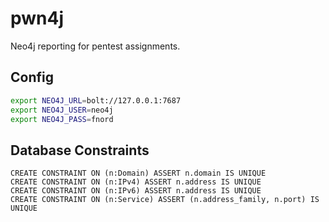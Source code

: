 # pwn4j

Neo4j reporting for pentest assignments.

## Config
```sh
export NEO4J_URL=bolt://127.0.0.1:7687
export NEO4J_USER=neo4j
export NEO4J_PASS=fnord
````

## Database Constraints
```
CREATE CONSTRAINT ON (n:Domain) ASSERT n.domain IS UNIQUE
CREATE CONSTRAINT ON (n:IPv4) ASSERT n.address IS UNIQUE
CREATE CONSTRAINT ON (n:IPv6) ASSERT n.address IS UNIQUE
CREATE CONSTRAINT ON (n:Service) ASSERT (n.address_family, n.port) IS UNIQUE
```